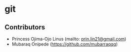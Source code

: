 # git
## Contributors 

- Princess Ojima-Ojo Linus (mailto: prin.lin21@gmail.com)
- Mubaraq Onipede (https://github.com/mubarraqqq)
